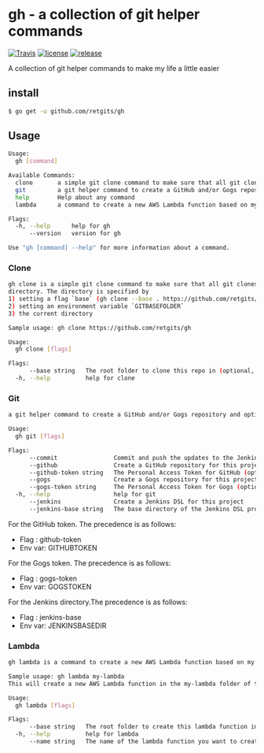 # gh - a collection of git helper commands

[![Travis](https://img.shields.io/travis/retgits/gh.svg?style=flat-square)]()
[![license](https://img.shields.io/github/license/retgits/gh.svg?style=flat-square)]()
[![release](https://img.shields.io/github/tag/retgits/gh.svg?style=flat-square)]()

A collection of git helper commands to make my life a little easier

## install

```bash
$ go get -u github.com/retgits/gh
```

## Usage

```bash
Usage:
  gh [command]

Available Commands:
  clone       a simple git clone command to make sure that all git clones end up in a specified directory.
  git         a git helper command to create a GitHub and/or Gogs repository and optionally a Jenkins job as well.
  help        Help about any command
  lambda      a command to create a new AWS Lambda function based on my personal templates in the current folder.

Flags:
  -h, --help      help for gh
      --version   version for gh

Use "gh [command] --help" for more information about a command.
```

### Clone

```bash
gh clone is a simple git clone command to make sure that all git clones end up in a specified
directory. The directory is specified by
1) setting a flag `base` (gh clone --base . https://github.com/retgits/gh)
2) setting an environment variable `GITBASEFOLDER`
3) the current directory

Sample usage: gh clone https://github.com/retgits/gh

Usage:
  gh clone [flags]

Flags:
      --base string   The root folder to clone this repo in (optional, unless $GITBASEFOLDER is set)
  -h, --help          help for clone
```

### Git

```bash
a git helper command to create a GitHub and/or Gogs repository and optionally a Jenkins job as well.

Usage:
  gh git [flags]

Flags:
      --commit                Commit and push the updates to the Jenkins DSL project
      --github                Create a GitHub repository for this project
      --github-token string   The Personal Access Token for GitHub (optional)
      --gogs                  Create a Gogs repository for this project
      --gogs-token string     The Personal Access Token for Gogs (optional)
  -h, --help                  help for git
      --jenkins               Create a Jenkins DSL for this project
      --jenkins-base string   The base directory of the Jenkins DSL project (optional)
```

For the GitHub token. The precedence is as follows:

* Flag   : github-token
* Env var: GITHUBTOKEN

For the Gogs token. The precedence is as follows:

* Flag   : gogs-token
* Env var: GOGSTOKEN

For the Jenkins directory.The precedence is as follows:

* Flag   : jenkins-base
* Env var: JENKINSBASEDIR

### Lambda

```bash
gh lambda is a command to create a new AWS Lambda function based on my personal templates in the current folder

Sample usage: gh lambda my-lambda
This will create a new AWS Lambda function in the my-lambda folder of this directory

Usage:
  gh lambda [flags]

Flags:
      --base string   The root folder to create this lambda function in (optional, will default to current folder)
  -h, --help          help for lambda
      --name string   The name of the lambda function you want to create (required)
```
